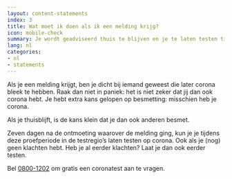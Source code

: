 ```yaml
---
layout: content-statements
index: 3
title: Wat moet ik doen als ik een melding krijg?
icon: mobile-check
summary: Je wordt geadviseerd thuis te blijven en je te laten testen tijdens deze proefperiode in de testregio’s.  
lang: nl
categories:
- nl
- statements
---
```


Als je een melding krijgt, ben je dicht bij iemand geweest die later corona bleek te hebben. Raak dan niet in paniek: het is niet zeker dat jij dan ook corona hebt. Je hebt extra kans gelopen op besmetting: misschien heb je corona.
 
Als je thuisblijft, is de kans klein dat je dan ook anderen besmet.
 
Zeven dagen na de ontmoeting waarover de melding ging, kun je je tijdens deze proefperiode in de testregio’s laten testen op corona. Ook als je (nog) geen klachten hebt. Heb je al eerder klachten? Laat je dan ook eerder testen.
 
Bel [0800-1202](tel:+318001202) om gratis een coronatest aan te vragen.

